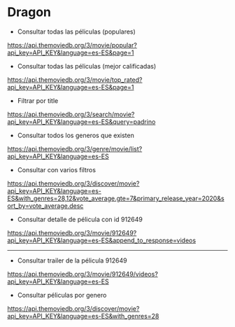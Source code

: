 # Dragon

- Consultar todas las péliculas (populares)

https://api.themoviedb.org/3/movie/popular?api_key=API_KEY&language=es-ES&page=1

- Consultar todas las péliculas (mejor calificadas)

https://api.themoviedb.org/3/movie/top_rated?api_key=API_KEY&language=es-ES&page=1

- Filtrar por title

https://api.themoviedb.org/3/search/movie?api_key=API_KEY&language=es-ES&query=padrino

- Consultar todos los generos que existen

https://api.themoviedb.org/3/genre/movie/list?api_key=API_KEY&language=es-ES

- Consultar con varios filtros

https://api.themoviedb.org/3/discover/movie?api_key=API_KEY&language=es-ES&with_genres=28,12&vote_average.gte=7&primary_release_year=2020&sort_by=vote_average.desc

- Consultar detalle de pélicula con id 912649

https://api.themoviedb.org/3/movie/912649?api_key=API_KEY&language=es-ES&append_to_response=videos

---

- Consultar trailer de la pélicula 912649

https://api.themoviedb.org/3/movie/912649/videos?api_key=API_KEY&language=es-ES

- Consultar péliculas por genero

https://api.themoviedb.org/3/discover/movie?api_key=API_KEY&language=es-ES&with_genres=28
